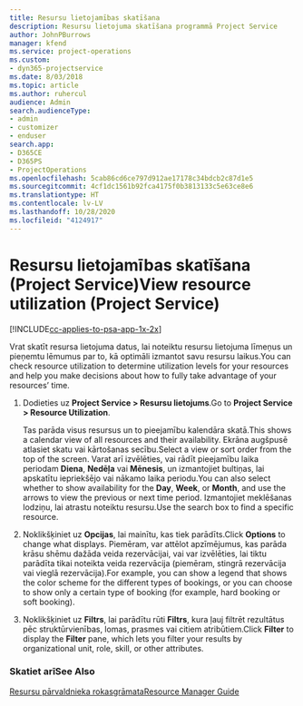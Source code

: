 ```yaml
---
title: Resursu lietojamības skatīšana
description: Resursu lietojuma skatīšana programmā Project Service
author: JohnPBurrows
manager: kfend
ms.service: project-operations
ms.custom:
- dyn365-projectservice
ms.date: 8/03/2018
ms.topic: article
ms.author: ruhercul
audience: Admin
search.audienceType:
- admin
- customizer
- enduser
search.app:
- D365CE
- D365PS
- ProjectOperations
ms.openlocfilehash: 5cab86cd6ce797d912ae17178c34bdcb2c87d1e5
ms.sourcegitcommit: 4cf1dc1561b92fca4175f0b3813133c5e63ce8e6
ms.translationtype: HT
ms.contentlocale: lv-LV
ms.lasthandoff: 10/28/2020
ms.locfileid: "4124917"
---
```

# <a name="view-resource-utilization-project-service"></a><span data-ttu-id="af683-103">Resursu lietojamības skatīšana (Project Service)</span><span class="sxs-lookup"><span data-stu-id="af683-103">View resource utilization (Project Service)</span></span>

[!INCLUDE[cc-applies-to-psa-app-1x-2x](../includes/cc-applies-to-psa-app-1x-2x.md)]

<span data-ttu-id="af683-104">Vrat skatīt resursa lietojuma datus, lai noteiktu resursu lietojuma līmeņus un pieņemtu lēmumus par to, kā optimāli izmantot savu resursu laikus.</span><span class="sxs-lookup"><span data-stu-id="af683-104">You can check resource utilization to determine utilization levels for your resources and help you make decisions about how to fully take advantage of your resources’ time.</span></span>  
  
1. <span data-ttu-id="af683-105">Dodieties uz **Project Service > Resursu lietojums**.</span><span class="sxs-lookup"><span data-stu-id="af683-105">Go to **Project Service > Resource Utilization**.</span></span> 

     <span data-ttu-id="af683-106">Tas parāda visus resursus un to pieejamību kalendāra skatā.</span><span class="sxs-lookup"><span data-stu-id="af683-106">This shows a calendar view of all resources and their availability.</span></span> <span data-ttu-id="af683-107">Ekrāna augšpusē atlasiet skatu vai kārtošanas secību.</span><span class="sxs-lookup"><span data-stu-id="af683-107">Select a view or sort order from the top of the screen.</span></span> <span data-ttu-id="af683-108">Varat arī izvēlēties, vai rādīt pieejamību laika periodam **Diena**, **Nedēļa** vai **Mēnesis**, un izmantojiet bultiņas, lai apskatītu iepriekšējo vai nākamo laika periodu.</span><span class="sxs-lookup"><span data-stu-id="af683-108">You can also select whether to show availability for the **Day**, **Week**, or **Month**, and use the arrows to view the previous or next time period.</span></span> <span data-ttu-id="af683-109">Izmantojiet meklēšanas lodziņu, lai atrastu noteiktu resursu.</span><span class="sxs-lookup"><span data-stu-id="af683-109">Use the search box to find a specific resource.</span></span>      
  
2. <span data-ttu-id="af683-110">Noklikšķiniet uz **Opcijas**, lai mainītu, kas tiek parādīts.</span><span class="sxs-lookup"><span data-stu-id="af683-110">Click **Options** to change what displays.</span></span> <span data-ttu-id="af683-111">Piemēram, var attēlot apzīmējumus, kas parāda krāsu shēmu dažāda veida rezervācijai, vai var izvēlēties, lai tiktu parādīta tikai noteikta veida rezervācija (piemēram, stingrā rezervācija vai vieglā rezervācija).</span><span class="sxs-lookup"><span data-stu-id="af683-111">For example, you can show a legend that shows the color scheme for the different types of bookings, or you can choose to show only a certain type of booking (for example, hard booking or soft booking).</span></span>  

3. <span data-ttu-id="af683-112">Noklikšķiniet uz **Filtrs**, lai parādītu rūti **Filtrs**, kura ļauj filtrēt rezultātus pēc struktūrvienības, lomas, prasmes vai citiem atribūtiem.</span><span class="sxs-lookup"><span data-stu-id="af683-112">Click **Filter** to display the **Filter** pane, which lets you filter your results by organizational unit, role, skill, or other attributes.</span></span>  
  
### <a name="see-also"></a><span data-ttu-id="af683-113">Skatiet arī</span><span class="sxs-lookup"><span data-stu-id="af683-113">See Also</span></span>  
 [<span data-ttu-id="af683-114">Resursu pārvaldnieka rokasgrāmata</span><span class="sxs-lookup"><span data-stu-id="af683-114">Resource Manager Guide</span></span>](../psa/resource-manager-guide.md)
